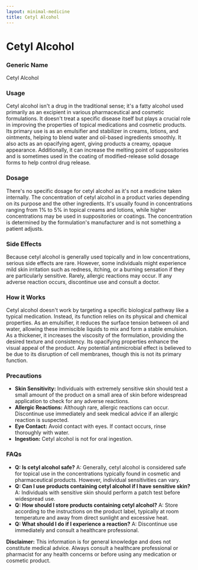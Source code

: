 ```yaml
---
layout: minimal-medicine
title: Cetyl Alcohol
---
```


# Cetyl Alcohol
### Generic Name
Cetyl Alcohol

### Usage

Cetyl alcohol isn't a drug in the traditional sense; it's a fatty alcohol used primarily as an excipient in various pharmaceutical and cosmetic formulations.  It doesn't treat a specific disease itself but plays a crucial role in improving the properties of topical medications and cosmetic products.  Its primary use is as an emulsifier and stabilizer in creams, lotions, and ointments, helping to blend water and oil-based ingredients smoothly.  It also acts as an opacifying agent, giving products a creamy, opaque appearance.  Additionally, it can increase the melting point of suppositories and is sometimes used in the coating of modified-release solid dosage forms to help control drug release.

### Dosage

There's no specific dosage for cetyl alcohol as it's not a medicine taken internally.  The concentration of cetyl alcohol in a product varies depending on its purpose and the other ingredients.  It's usually found in concentrations ranging from 1% to 5% in topical creams and lotions, while higher concentrations may be used in suppositories or coatings. The concentration is determined by the formulation's manufacturer and is not something a patient adjusts.

### Side Effects

Because cetyl alcohol is generally used topically and in low concentrations, serious side effects are rare. However, some individuals might experience mild skin irritation such as redness, itching, or a burning sensation if they are particularly sensitive.  Rarely, allergic reactions may occur.  If any adverse reaction occurs, discontinue use and consult a doctor.

### How it Works

Cetyl alcohol doesn't work by targeting a specific biological pathway like a typical medication. Instead, its function relies on its physical and chemical properties. As an emulsifier, it reduces the surface tension between oil and water, allowing these immiscible liquids to mix and form a stable emulsion. As a thickener, it increases the viscosity of the formulation, providing the desired texture and consistency.  Its opacifying properties enhance the visual appeal of the product.  Any potential antimicrobial effect is believed to be due to its disruption of cell membranes, though this is not its primary function.

### Precautions

* **Skin Sensitivity:** Individuals with extremely sensitive skin should test a small amount of the product on a small area of skin before widespread application to check for any adverse reactions.
* **Allergic Reactions:** Although rare, allergic reactions can occur.  Discontinue use immediately and seek medical advice if an allergic reaction is suspected.
* **Eye Contact:** Avoid contact with eyes.  If contact occurs, rinse thoroughly with water.
* **Ingestion:** Cetyl alcohol is not for oral ingestion.

### FAQs

* **Q: Is cetyl alcohol safe?** A: Generally, cetyl alcohol is considered safe for topical use in the concentrations typically found in cosmetic and pharmaceutical products. However, individual sensitivities can vary.
* **Q: Can I use products containing cetyl alcohol if I have sensitive skin?** A:  Individuals with sensitive skin should perform a patch test before widespread use.
* **Q: How should I store products containing cetyl alcohol?** A: Store according to the instructions on the product label, typically at room temperature and away from direct sunlight and excessive heat.
* **Q: What should I do if I experience a reaction?** A: Discontinue use immediately and consult a healthcare professional.

**Disclaimer:** This information is for general knowledge and does not constitute medical advice.  Always consult a healthcare professional or pharmacist for any health concerns or before using any medication or cosmetic product.
